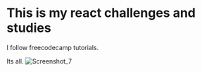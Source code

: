 # This is my react challenges and studies

I follow freecodecamp tutorials.

Its all.
![Screenshot_7](https://user-images.githubusercontent.com/101234161/160246644-8a1c5a42-f81e-4c5a-be3c-97f6180b86c3.png)
